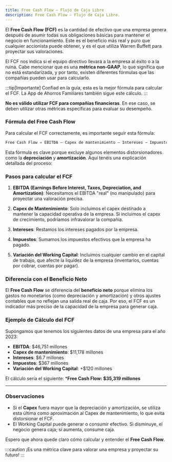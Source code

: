 ```yaml
---
title: Free Cash Flow – Flujo de Caja Libre
description: Free Cash Flow – Flujo de Caja Libre.
---
```


El **Free Cash Flow (FCF)** es la cantidad de efectivo que una empresa genera después de asumir todas sus obligaciones básicas para mantener el negocio en funcionamiento. Este es el beneficio más real y puro que cualquier accionista puede obtener, y es el que utiliza Warren Buffett para proyectar sus valoraciones.

El FCF nos indica si el equipo directivo llevará a la empresa al éxito o a la ruina. Cabe mencionar que es una **métrica non-GAAP**, lo que significa que no está estandarizada, y por tanto, existen diferentes fórmulas que las compañías pueden usar para calcularlo.

:::tip[Importante]
Confiad en la guía, esta es la mejor fórmula para calcular el FCF. La App de Ahorros Familiares también sigue este cálculo. 
:::

**No es válido utilizar FCF para compañías financieras**. En ese caso, se deben utilizar otras métricas específicas para evaluar su desempeño.

### Fórmula del Free Cash Flow
Para calcular el FCF correctamente, es importante seguir esta fórmula:

```js
Free Cash Flow = EBITDA – Capex de mantenimiento – Intereses – Impuestos - Variación del Working Capital
```


Esta fórmula es clave porque excluye algunos elementos distorsionadores como la **depreciación** y **amortización**. Aquí tenéis una explicación detallada del proceso:

### Pasos para calcular el FCF
1. **EBITDA (Earnings Before Interest, Taxes, Depreciation, and Amortization)**: Necesitamos el EBITDA "real" (no manipulado) para proyectar una valoración precisa.
   
2. **Capex de Mantenimiento**: Solo incluimos el capex destinado a mantener la capacidad operativa de la empresa. Si incluimos el capex de crecimiento, podríamos infravalorar la compañía.

3. **Intereses**: Restamos los intereses pagados por la empresa.

4. **Impuestos**: Sumamos los impuestos efectivos que la empresa ha pagado.

5. **Variación del Working Capital**: Incluimos cualquier cambio en el capital de trabajo, que afecte la liquidez de la empresa (inventarios, cuentas por cobrar, cuentas por pagar).

### Diferencia con el Beneficio Neto
El **Free Cash Flow** se diferencia del **beneficio neto** porque elimina los gastos no monetarios (como depreciación y amortización) y otros ajustes contables que no reflejan una salida real de caja. Por eso, el FCF es un indicador más preciso de la capacidad de la empresa para generar caja.

### Ejemplo de Cálculo del FCF

Supongamos que tenemos los siguientes datos de una empresa para el año 2023:

- **EBITDA**: $46,751 millones
- **Capex de mantenimiento**: $11,178 millones
- **Intereses**: $6.7 millones
- **Impuestos**: $367 millones
- **Variación del Working Capital**: +$120 millones

El cálculo sería el siguiente: ***Free Cash Flow: $35,319 millones**

---


### Observaciones
- Si el **Capex** fuera mayor que la depreciación y amortización, se utiliza esta última como aproximación al Capex de mantenimiento, lo que evita distorsionar el FCF.
- El Working Capital puede generar o consumir efectivo. Si disminuye, el negocio genera caja; si aumenta, consume caja.
  
Espero que ahora quede claro cómo calcular y entender el **Free Cash Flow**. 

:::caution
¡Es una métrica clave para valorar una empresa y proyectar su futuro!
:::




